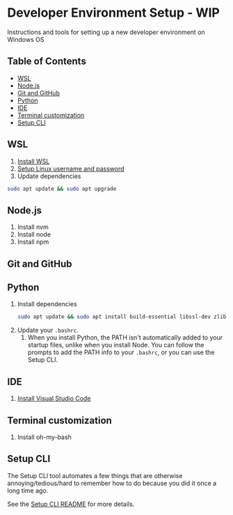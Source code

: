 # Developer Environment Setup - WIP <!-- omit from toc -->
Instructions and tools for setting up a new developer environment on Windows OS

## Table of Contents <!-- omit from toc -->
- [WSL](#wsl)
- [Node.js](#nodejs)
- [Git and GitHub](#git-and-github)
- [Python](#python)
- [IDE](#ide)
- [Terminal customization](#terminal-customization)
- [Setup CLI](#setup-cli)


## WSL
1. [Install WSL](https://learn.microsoft.com/en-us/windows/wsl/install#manual-installation-steps)
2. [Setup Linux username and password](https://learn.microsoft.com/en-us/windows/wsl/setup/environment#set-up-your-linux-username-and-password)
3. Update dependencies
  ```sh
  sudo apt update && sudo apt upgrade
  ```

## Node.js
1. Install nvm
2. Install node
3. Install npm

## Git and GitHub

## Python
1. Install dependencies
    ```sh
    sudo apt update && sudo apt install build-essential libssl-dev zlib1g-dev libbz2-dev libreadline-dev libsqlite3-dev curl libncursesw5-dev xz-utils tk-dev libxml2-dev libxmlsec1-dev libffi-dev liblzma-dev
    ```
2. Update your `.bashrc`.
   1. When you install Python, the PATH isn't automatically added to your startup files, unlike when you install Node. You can follow the prompts to add the PATH info to your `.bashrc`, or you can use the Setup CLI.

## IDE
1. [Install Visual Studio Code](https://code.visualstudio.com/)

## Terminal customization
1. Install oh-my-bash

## Setup CLI
The Setup CLI tool automates a few things that are otherwise annoying/tedious/hard to remember how to do because you did it once a long time ago.

See the [Setup CLI README](setup-cli/README.md) for more details.
